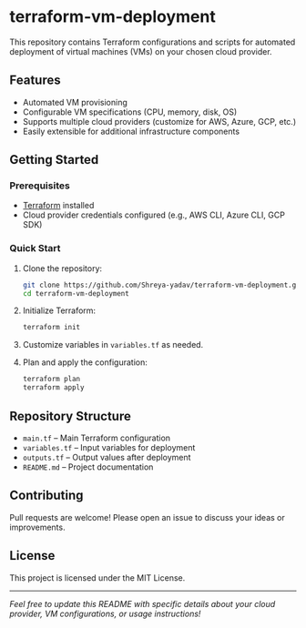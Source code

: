 # terraform-vm-deployment

This repository contains Terraform configurations and scripts for automated deployment of virtual machines (VMs) on your chosen cloud provider.

## Features

- Automated VM provisioning
- Configurable VM specifications (CPU, memory, disk, OS)
- Supports multiple cloud providers (customize for AWS, Azure, GCP, etc.)
- Easily extensible for additional infrastructure components

## Getting Started

### Prerequisites

- [Terraform](https://www.terraform.io/downloads.html) installed
- Cloud provider credentials configured (e.g., AWS CLI, Azure CLI, GCP SDK)

### Quick Start

1. Clone the repository:

   ```bash
   git clone https://github.com/Shreya-yadav/terraform-vm-deployment.git
   cd terraform-vm-deployment
   ```

2. Initialize Terraform:

   ```bash
   terraform init
   ```

3. Customize variables in `variables.tf` as needed.

4. Plan and apply the configuration:

   ```bash
   terraform plan
   terraform apply
   ```

## Repository Structure

- `main.tf` – Main Terraform configuration
- `variables.tf` – Input variables for deployment
- `outputs.tf` – Output values after deployment
- `README.md` – Project documentation

## Contributing

Pull requests are welcome! Please open an issue to discuss your ideas or improvements.

## License

This project is licensed under the MIT License.

---

*Feel free to update this README with specific details about your cloud provider, VM configurations, or usage instructions!*

